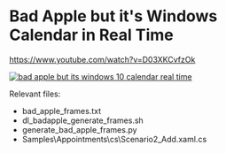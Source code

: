 # Bad Apple but it's Windows Calendar in Real Time

https://www.youtube.com/watch?v=D03XKCvfzOk

[![bad apple but its windows 10 calendar real time](https://img.youtube.com/vi/D03XKCvfzOk/0.jpg)](https://www.youtube.com/watch?v=D03XKCvfzOk)

Relevant files:

- bad_apple_frames.txt
- dl_badapple_generate_frames.sh
- generate_bad_apple_frames.py
- Samples\Appointments\cs\Scenario2_Add.xaml.cs
